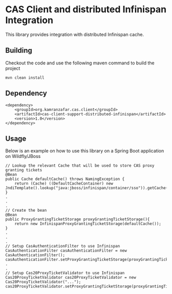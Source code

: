 # CAS Client and distributed Infinispan Integration
This library provides integration with distributed Infinispan cache.

## Building

Checkout the code and use  the following maven command to build the project

<pre><code>mvn clean install</code></pre>

## Dependency

<pre><code>&lt;dependency&gt;
    &lt;groupId&gt;org.kamranzafar.cas.client&lt;/groupId&gt;
    &lt;artifactId&gt;cas-client-support-distributed-infinispan&lt;/artifactId&gt;
    &lt;version&gt;1.0&lt;/version&gt;
&lt;/dependency&gt;
</code></pre>


## Usage

Below is an example on how to use this library on a Spring Boot application on Wildfly/JBoss

<pre><code>// Lookup the relevant Cache that will be used to store CAS proxy granting tickets
@Bean
public Cache defaultCache() throws NamingException {
    return (Cache) ((DefaultCacheContainer) new JndiTemplate().lookup("java:jboss/infinispan/container/sso")).getCache();
}
.
.
.
// Create the bean
@Bean
public ProxyGrantingTicketStorage proxyGrantingTicketStorage(){
    return new InfinispanProxyGrantingTicketStorage(defaultCache());
}
.
.
.
// Setup CasAuthenticationFilter to use Infinispan
CasAuthenticationFilter casAuthenticationFilter = new CasAuthenticationFilter();
casAuthenticationFilter.setProxyGrantingTicketStorage(proxyGrantingTicketStorage());
.
.
// Setup Cas20ProxyTicketValidator to use Infinispan
Cas20ProxyTicketValidator cas20ProxyTicketValidator = new Cas20ProxyTicketValidator("...");
cas20ProxyTicketValidator.setProxyGrantingTicketStorage(proxyGrantingTicketStorage());
</code></pre>